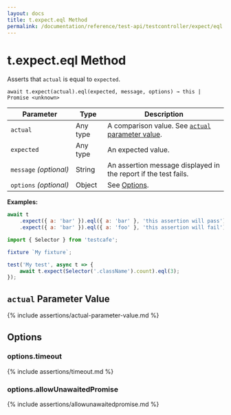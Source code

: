 ```yaml
---
layout: docs
title: t.expect.eql Method
permalink: /documentation/reference/test-api/testcontroller/expect/eql.html
---
```

# t.expect.eql Method

Asserts that `actual` is equal to `expected`.

```text
await t.expect(actual).eql(expected, message, options) → this | Promise <unknown>
```

Parameter              | Type                                              | Description
---------------------- | ------------------------------------------------- | ------------------------------------------------------------------------------------------------------------------
`actual`             | Any type | A comparison value. See [`actual` parameter value](#actual-parameter-value).
`expected`             | Any type | An expected value.
`message`&#160;*(optional)* | String   | An assertion message displayed in the report if the test fails.
`options`&#160;*(optional)* | Object   | See [Options](#options).

**Examples:**

```js
await t
    .expect({ a: 'bar' }).eql({ a: 'bar' }, 'this assertion will pass')
    .expect({ a: 'bar' }).eql({ a: 'foo' }, 'this assertion will fail');
```

```js
import { Selector } from 'testcafe';

fixture `My fixture`;

test('My test', async t => {
    await t.expect(Selector('.className').count).eql(3);
});
```

## `actual` Parameter Value

{% include assertions/actual-parameter-value.md %}

## Options

### options.timeout

{% include assertions/timeout.md %}

### options.allowUnawaitedPromise

{% include assertions/allowunawaitedpromise.md %}
